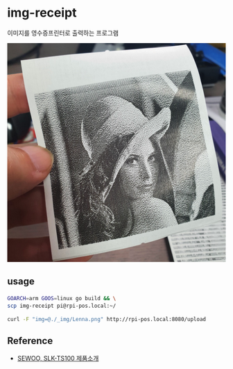 # img-receipt

이미지를 영수증프린터로 출력하는 프로그램

![example](_img/example.jpg)

## usage

```bash
GOARCH=arm GOOS=linux go build && \
scp img-receipt pi@rpi-pos.local:~/
```

```bash
curl -F "img=@./_img/Lenna.png" http://rpi-pos.local:8080/upload
```

## Reference
- [SEWOO, SLK-TS100 제품소개](https://www.miniprinter.com/ko/product/view.do?SEQ=159)